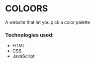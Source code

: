 # COLOORS
 A website that let you pick a color palette

### Technologies used:

- HTML
- CSS
- JavaScript
